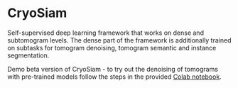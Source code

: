 # CryoSiam 

Self-supervised deep learning framework that works on dense and subtomogram levels. The dense part of the framework is additionally trained on subtasks for tomogram denoising, tomogram semantic and instance segmentation. 

Demo beta version of CryoSiam - to try out the denoising of tomograms with pre-trained models follow the steps in the provided [Colab notebook](https://github.com/frosinastojanovska/cryosiam_beta/blob/main/tomogram_denoising.ipynb).
